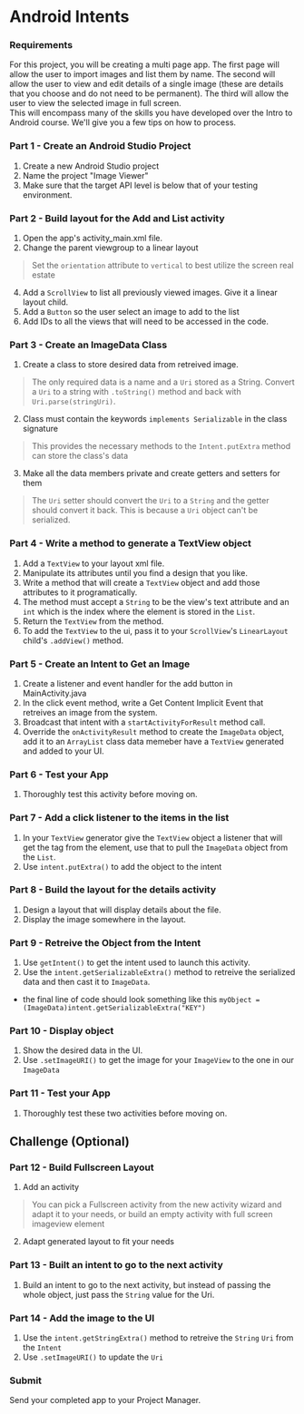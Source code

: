 # Android Intents

### Requirements
For this project, you will be creating a multi page app. The first page will allow the user to import images and list them by name. The second will allow the user to view and edit details of a single image (these are details that you choose and do not need to be permanent). The third will allow the user to view the selected image in full screen.  
This will encompass many of the skills you have developed over the Intro to Android course. We'll give you a few tips on how to process.
	  
### Part 1 - Create an Android Studio Project

1. Create a new Android Studio project
2. Name the project "Image Viewer"
3. Make sure that the target API level is below that of your testing environment.

### Part 2 - Build layout for the Add and List activity

1. Open the app's activity_main.xml file.
2. Change the parent viewgroup to a linear layout
> Set the `orientation` attribute to `vertical` to best utilize the screen real estate
4. Add a `ScrollView` to list all previously viewed images. Give it a linear layout child.
5. Add a `Button` so the user select an image to add to the list
6. Add IDs to all the views that will need to be accessed in the code.

### Part 3 - Create an ImageData Class

1. Create a class to store desired data from retreived image.
> The only required data is a name and a `Uri` stored as a String.
> Convert a `Uri` to a string with `.toString()` method and back with `Uri.parse(stringUri)`.  
2. Class must contain the keywords `implements Serializable` in the class signature
> This provides the necessary methods to the `Intent.putExtra` method can store the class's data  
3. Make all the data members private and create getters and setters for them
> The `Uri` setter should convert the `Uri` to a `String` and the getter should convert it back.
> This is because a `Uri` object can't be serialized.

### Part 4 - Write a method to generate a TextView object

1. Add a `TextView` to your layout xml file.
2. Manipulate its attributes until you find a design that you like.
3. Write a method that will create a `TextView` object and add those attributes to it programatically.
4. The method must accept a `String` to be the view's text attribute and an `int` which is the index where the element is stored in the `List`.
5. Return the `TextView` from the method.
6. To add the `TextView` to the ui, pass it to your `ScrollView`'s `LinearLayout` child's `.addView()` method.  

### Part 5 - Create an Intent to Get an Image

1. Create a listener and event handler for the add button in MainActivity.java  
2. In the click event method, write a Get Content Implicit Event that retreives an image from the system.  
3. Broadcast that intent with a `startActivityForResult` method call.  
4. Override the `onActivityResult` method to create the `ImageData` object, add it to an `ArrayList` class data memeber have a `TextView` generated and added to your UI.  
      
### Part 6 - Test your App

1. Thoroughly test this activity before moving on.

### Part 7 - Add a click listener to the items in the list

1. In your `TextView` generator give the `TextView` object a listener that will get the tag from the element, use that to pull the `ImageData` object from the `List`.
2. Use `intent.putExtra()` to add the object to the intent

### Part 8 - Build the layout for the details activity

1. Design a layout that will display details about the file.
2. Display the image somewhere in the layout.

### Part 9 - Retreive the Object from the Intent

1. Use `getIntent()` to get the intent used to launch this activity.
2. Use the `intent.getSerializableExtra()` method to retreive the serialized data and then cast it to `ImageData`.
  * the final line of code should look something like this `myObject = (ImageData)intent.getSerializableExtra("KEY")`  

### Part 10 - Display object

1. Show the desired data in the UI.
2. Use `.setImageURI()` to get the image for your `ImageView` to the one in our `ImageData`

### Part 11 - Test your App

1. Thoroughly test these two activities before moving on.


## Challenge (Optional)
### Part 12 - Build Fullscreen Layout

1. Add an activity
> You can pick a Fullscreen activity from the new activity wizard and adapt it to your needs, or build an empty activity with full screen imageview element
2. Adapt generated layout to fit your needs

### Part 13 - Built an intent to go to the next activity

1. Build an intent to go to the next activity, but instead of passing the whole object, just pass the `String` value for the Uri.

### Part 14 - Add the image to the UI

1. Use the `intent.getStringExtra()` method to retreive the `String` `Uri` from the `Intent`  
2. Use `.setImageURI()` to update the `Uri`
	  
### Submit
Send your completed app to your Project Manager.
